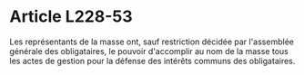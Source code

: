 # Article L228-53

Les représentants de la masse ont, sauf restriction décidée par l'assemblée générale des obligataires, le pouvoir d'accomplir au nom de la masse tous les actes de gestion pour la défense des intérêts communs des obligataires.
